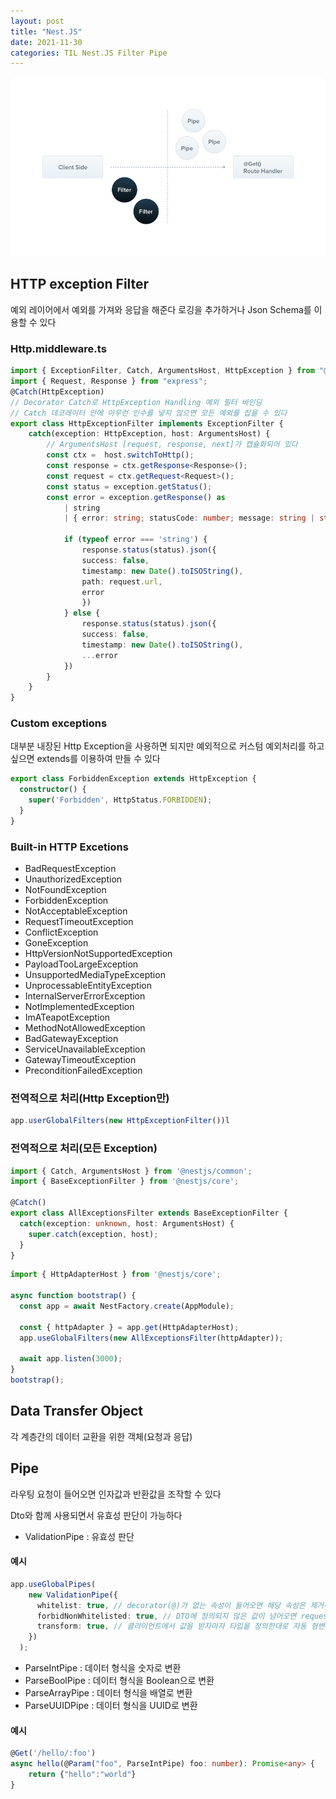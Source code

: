 ```yaml
---
layout: post
title: "Nest.JS"
date: 2021-11-30
categories: TIL Nest.JS Filter Pipe
---
```


![](https://raw.githubusercontent.com/Action2theFuture/Action2theFuture.github.io/main/_posts/Images/Filter.png)

## HTTP exception Filter
예외 레이어에서 예외를 가져와 응답을 해준다
로깅을 추가하거나 Json Schema를 이용할 수 있다

### Http.middleware.ts
```TypeScript
import { ExceptionFilter, Catch, ArgumentsHost, HttpException } from "@nestjs/common";
import { Request, Response } from "express";
@Catch(HttpException)
// Decorator Catch로 HttpException Handling 예외 필터 바인딩
// Catch 데코레이터 안에 아무런 인수를 넣지 않으면 모든 예외를 잡을 수 있다
export class HttpExceptionFilter implements ExceptionFilter {
    catch(exception: HttpException, host: ArgumentsHost) {
        // ArgumentsHost [request, response, next]가 캡슐화되어 있다
        const ctx =  host.switchToHttp();
        const response = ctx.getResponse<Response>();
        const request = ctx.getRequest<Request>();
        const status = exception.getStatus();
        const error = exception.getResponse() as
            | string
            | { error: string; statusCode: number; message: string | string[] };

            if (typeof error === 'string') {
                response.status(status).json({
                success: false,
                timestamp: new Date().toISOString(),
                path: request.url,
                error
                })
            } else {
                response.status(status).json({
                success: false,
                timestamp: new Date().toISOString(),
                ...error
            })
        }
    }
}
```

### Custom exceptions
대부분 내장된 Http Exception을 사용하면 되지만 예외적으로 커스텀 예외처리를 하고 싶으면 extends를 이용하여 만들 수 있다
```TypeScript
export class ForbiddenException extends HttpException {
  constructor() {
    super('Forbidden', HttpStatus.FORBIDDEN);
  }
}
```

### Built-in HTTP Excetions
- BadRequestException
- UnauthorizedException
- NotFoundException
- ForbiddenException
- NotAcceptableException
- RequestTimeoutException
- ConflictException
- GoneException
- HttpVersionNotSupportedException
- PayloadTooLargeException
- UnsupportedMediaTypeException
- UnprocessableEntityException
- InternalServerErrorException
- NotImplementedException
- ImATeapotException
- MethodNotAllowedException
- BadGatewayException
- ServiceUnavailableException
- GatewayTimeoutException
- PreconditionFailedException

### 전역적으로 처리(Http Exception만)
```TypeScript
app.userGlobalFilters(new HttpExceptionFilter())l
```

### 전역적으로 처리(모든 Exception)
```TypeScript
import { Catch, ArgumentsHost } from '@nestjs/common';
import { BaseExceptionFilter } from '@nestjs/core';

@Catch()
export class AllExceptionsFilter extends BaseExceptionFilter {
  catch(exception: unknown, host: ArgumentsHost) {
    super.catch(exception, host);
  }
}
```

```TypeScript
import { HttpAdapterHost } from '@nestjs/core';

async function bootstrap() {
  const app = await NestFactory.create(AppModule);

  const { httpAdapter } = app.get(HttpAdapterHost);
  app.useGlobalFilters(new AllExceptionsFilter(httpAdapter));

  await app.listen(3000);
}
bootstrap();
```

## Data Transfer Object
각 계층간의 데이터 교환을 위한 객체(요청과 응답)  

## Pipe
라우팅 요청이 들어오면 인자값과 반환값을 조작할 수 있다

Dto와 함께 사용되면서 유효성 판단이 가능하다

- ValidationPipe : 유효성 판단

#### 예시
```TypeScript
app.useGlobalPipes(
    new ValidationPipe({
      whitelist: true, // decorator(@)가 없는 속성이 들어오면 해당 속성은 제거하고 받아들입니다.
      forbidNonWhitelisted: true, // DTO에 정의되지 않은 값이 넘어오면 request 자체를 막습니다.
      transform: true, // 클라이언트에서 값을 받자마자 타입을 정의한대로 자동 형변환을 합니다.
    })
  );
```
- ParseIntPipe : 데이터 형식을 숫자로 변환
- ParseBoolPipe : 데이터 형식을 Boolean으로 변환
- ParseArrayPipe : 데이터 형식을 배열로 변환
- ParseUUIDPipe : 데이터 형식을 UUID로 변환

#### 예시
```TypeScript
@Get('/hello/:foo')
async hello(@Param("foo", ParseIntPipe) foo: number): Promise<any> {
    return {"hello":"world"}
}
```
